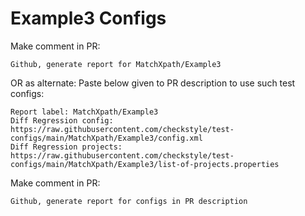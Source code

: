 # Example3 Configs
Make comment in PR:
```
Github, generate report for MatchXpath/Example3
```
OR as alternate:
Paste below given to PR description to use such test configs:
```
Report label: MatchXpath/Example3
Diff Regression config: https://raw.githubusercontent.com/checkstyle/test-configs/main/MatchXpath/Example3/config.xml
Diff Regression projects: https://raw.githubusercontent.com/checkstyle/test-configs/main/MatchXpath/Example3/list-of-projects.properties
```
Make comment in PR:
```
Github, generate report for configs in PR description
```
